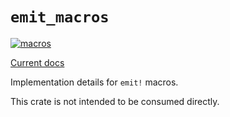 # `emit_macros`

[![macros](https://github.com/KodrAus/emit/actions/workflows/macros.yml/badge.svg)](https://github.com/KodrAus/emit/actions/workflows/macros.yml)

[Current docs](https://docs.rs/emit_macros/0.11.0-alpha.1/emit_macros/index.html)

Implementation details for `emit!` macros.

This crate is not intended to be consumed directly.

